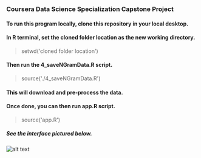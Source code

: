 ### Coursera Data Science Specialization Capstone Project

#### To run this program locally, clone this repository in your local desktop.
#### In R terminal, set the cloned folder location as the new working directory.
  > setwd('cloned folder location')
#### Then run the 4_saveNGramData.R script.
  > source('./4_saveNGramData.R')
#### This will download and pre-process the data.
#### Once done, you can then run app.R script.
  > source('app.R')

##### See the interface pictured below.
![alt text](https://media.giphy.com/media/2dcVPVagskSVmeWAXV/giphy.gif)
